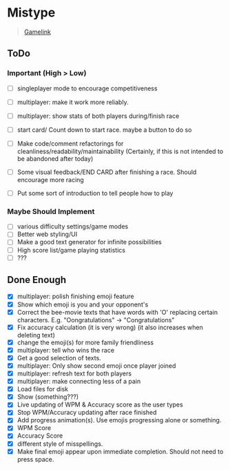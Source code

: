 # Mistype

> [Gamelink](https://daedricreign.github.io/GGJ2020/)

## ToDo

### Important (High > Low)
- [ ] singleplayer mode to encourage competitiveness
- [ ] multiplayer: make it work more reliably. 
- [ ] multiplayer: show stats of both players during/finish race
- [ ] start card/ Count down to start race. maybe a button to do so
- [ ] Make code/comment refactorings for cleanliness/readability/maintainability (Certainly, if this is not intended to be abandoned after today)
- [ ] Some visual feedback/END CARD after finishing a race. Should encourage more racing
- [ ] Put some sort of introduction to tell people how to play


### Maybe Should Implement

- [ ] various difficulty settings/game modes
- [ ] Better web styling/UI
- [ ] Make a good text generator for infinite possibilities
- [ ] High score list/game playing statistics
- [ ] ???

## Done Enough
- [X] multiplayer: polish finishing emoji feature
- [X] Show which emoji is you and your opponent's
- [X] Correct the bee-movie texts that have words with 'O' replacing certain characters. E.g. "Oongratulations" -> "Congratulations"
- [X] Fix accuracy calculation (it is very wrong) (it also increases when deleting text)
- [X] change the emoji(s) for more family friendliness
- [X] multiplayer: tell who wins the race
- [X] Get a good selection of texts. 
- [X] multiplayer: Only show second emoji once player joined 
- [X] multiplayer: refresh text for both players
- [X] multiplayer: make connecting less of a pain
- [X] Load files for disk
- [X] Show (something???)
- [X] Live updating of WPM & Accuracy score as the user types
- [X] Stop WPM/Accuracy updating after race finished
- [X] Add progress animation(s). Use emojis progressing alone or something. 
- [X] WPM Score
- [X] Accuracy Score
- [X] different style of misspellings.
- [X] Make final emoji appear upon immediate completion. Should not need to press space.